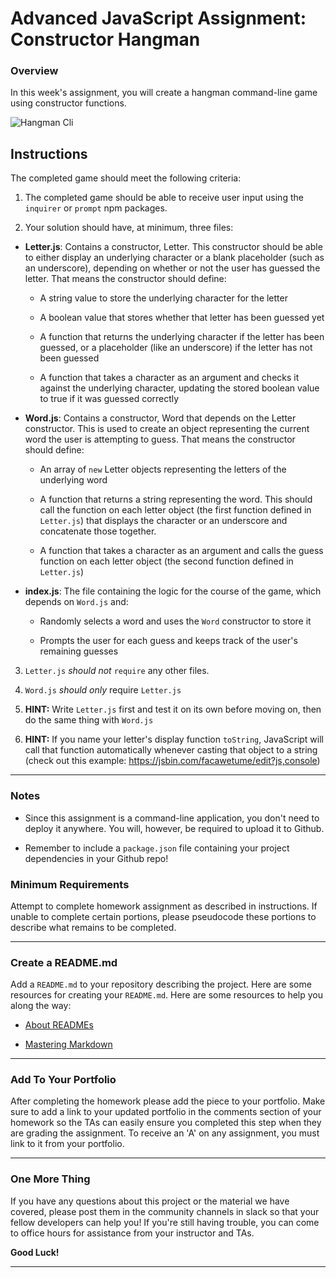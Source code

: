  # Advanced JavaScript Assignment: Constructor Hangman
 
 ### Overview
 
 In this week's assignment, you will create a hangman command-line game using constructor functions.
 
 ![Hangman Cli](Images/01-Hangman-Cli.gif)
 
 ## Instructions
 
 The completed game should meet the following criteria:
 
 1. The completed game should be able to receive user input using the `inquirer` or `prompt` npm packages.
 
 2. Your solution should have, at minimum, three files:
 
 * **Letter.js**: Contains a constructor, Letter. This constructor should be able to either display an underlying character or a blank placeholder (such as an underscore), depending on whether or not the user has guessed the letter. That means the constructor should define:
 
   * A string value to store the underlying character for the letter
 
   * A boolean value that stores whether that letter has been guessed yet
 
   * A function that returns the underlying character if the letter has been guessed, or a placeholder (like an underscore) if the letter has not been guessed
 
   * A function that takes a character as an argument and checks it against the underlying character, updating the stored boolean value to true if it was guessed correctly
 
 * **Word.js**: Contains a constructor, Word that depends on the Letter constructor. This is used to create an object representing the current word the user is attempting to guess. That means the constructor should define:
 
   * An array of `new` Letter objects representing the letters of the underlying word
 
   * A function that returns a string representing the word. This should call the function on each letter object (the first function defined in `Letter.js`) that displays the character or an underscore and concatenate those together.
 
   * A function that takes a character as an argument and calls the guess function on each letter object (the second function defined in `Letter.js`)
 
 * **index.js**: The file containing the logic for the course of the game, which depends on `Word.js` and:
 
   * Randomly selects a word and uses the `Word` constructor to store it
 
   * Prompts the user for each guess and keeps track of the user's remaining guesses
 
 3. `Letter.js` *should not* `require` any other files.
 
 4. `Word.js` *should only* require `Letter.js`
 
 5. **HINT:** Write `Letter.js` first and test it on its own before moving on, then do the same thing with `Word.js`
 
 6. **HINT:** If you name your letter's display function `toString`, JavaScript will call that function automatically whenever casting that object to a string (check out this example: https://jsbin.com/facawetume/edit?js,console)
 
 - - -
 
 ### Notes
 
 * Since this assignment is a command-line application, you don't need to deploy it anywhere. You will, however, be required to upload it to Github.
 
 * Remember to include a `package.json` file containing your project dependencies in your Github repo!
 
 ### Minimum Requirements
 
 Attempt to complete homework assignment as described in instructions. If unable to complete certain portions, please pseudocode these portions to describe what remains to be completed.
 
 - - -
 
 ### Create a README.md
 
 Add a `README.md` to your repository describing the project. Here are some resources for creating your `README.md`. Here are some resources to help you along the way:
 
 * [About READMEs](https://help.github.com/articles/about-readmes/)
 
 * [Mastering Markdown](https://guides.github.com/features/mastering-markdown/)
 
 - - -
 
 ### Add To Your Portfolio
 
 After completing the homework please add the piece to your portfolio. Make sure to add a link to your updated portfolio in the comments section of your homework so the TAs can easily ensure you completed this step when they are grading the assignment. To receive an 'A' on any assignment, you must link to it from your portfolio.
 
 - - -
 
 ### One More Thing
 
 If you have any questions about this project or the material we have covered, please post them in the community channels in slack so that your fellow developers can help you! If you're still having trouble, you can come to office hours for assistance from your instructor and TAs.
 
 **Good Luck!**
 
 - - -